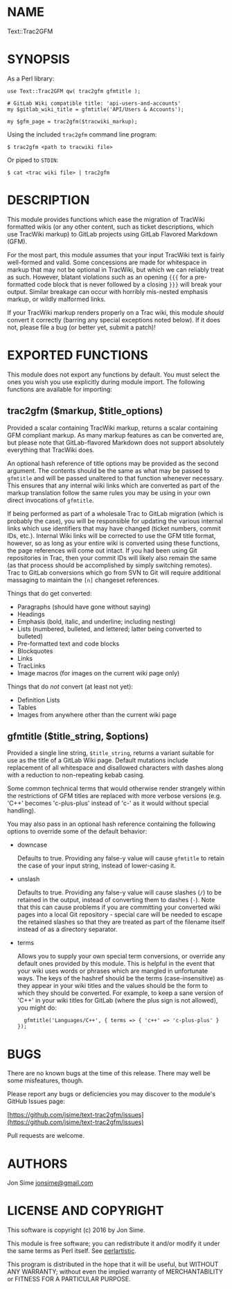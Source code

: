 # NAME

Text::Trac2GFM

# SYNOPSIS

As a Perl library:

    use Text::Trac2GFM qw( trac2gfm gfmtitle );

    # GitLab Wiki compatible title: 'api-users-and-accounts'
    my $gitlab_wiki_title = gfmtitle('API/Users & Accounts');

    my $gfm_page = trac2gfm($tracwiki_markup);

Using the included `trac2gfm` command line program:

    $ trac2gfm <path to tracwiki file>

Or piped to `STDIN`:

    $ cat <trac wiki file> | trac2gfm

# DESCRIPTION

This module provides functions which ease the migration of TracWiki formatted
wikis (or any other content, such as ticket descriptions, which use TracWiki
markup) to GitLab projects using GitLab Flavored Markdown (GFM).

For the most part, this module assumes that your input TracWiki text is fairly
well-formed and valid. Some concessions are made for whitespace in markup that
may not be optional in TracWiki, but which we can reliably treat as such.
However, blatant violations such as an opening `{{{` for a pre-formatted code
block that is never followed by a closing `}}}` will break your output.
Similar breakage can occur with horribly mis-nested emphasis markup, or wildly
malformed links.

If your TracWiki markup renders properly on a Trac wiki, this module _should_
convert it correctly (barring any special exceptions noted below). If it does
not, please file a bug (or better yet, submit a patch)!

# EXPORTED FUNCTIONS

This module does not export any functions by default. You must select the ones
you wish you use explicitly during module import. The following functions are
available for importing:

## trac2gfm ($markup, $title\_options)

Provided a scalar containing TracWiki markup, returns a scalar containing GFM
compliant markup. As many markup features as can be converted are, but please
note that GitLab-flavored Markdown does not support absolutely everything that
TracWiki does.

An optional hash reference of title options may be provided as the second
argument. The contents should be the same as what may be passed to `gfmtitle`
and will be passed unaltered to that function whenever necessary. This ensures
that any internal wiki links which are converted as part of the markup
translation follow the same rules you may be using in your own direct
invocations of `gfmtitle`.

If being performed as part of a wholesale Trac to GitLab migration (which is
probably the case), you will be responsible for updating the various internal
links which use identifiers that may have changed (ticket numbers, commit IDs,
etc.). Internal Wiki links will be corrected to use the GFM title format,
however, so as long as your entire wiki is converted using these functions, the
page references will come out intact. If you had been using Git repositories in
Trac, then your commit IDs will likely also remain the same (as that process
should be accomplished by simply switching remotes). Trac to GitLab conversions
which go from SVN to Git will require additional massaging to maintain the
`[n]` changeset references.

Things that do get converted:

- Paragraphs (should have gone without saying)
- Headings
- Emphasis (bold, italic, and underline; including nesting)
- Lists (numbered, bulleted, and lettered; latter being converted to bulleted)
- Pre-formatted text and code blocks
- Blockquotes
- Links
- TracLinks
- Image macros (for images on the current wiki page only)

Things that do _not_ convert (at least not yet):

- Definition Lists
- Tables
- Images from anywhere other than the current wiki page

## gfmtitle ($title\_string, $options)

Provided a single line string, `$title_string`, returns a variant suitable for
use as the title of a GitLab Wiki page. Default mutations include replacement
of all whitespace and disallowed characters with dashes along with a reduction
to non-repeating kebab casing.

Some common technical terms that would otherwise render strangely within the
restrictions of GFM titles are replaced with more verbose versions (e.g. 'C++'
becomes 'c-plus-plus' instead of 'c-' as it would without special handling).

You may also pass in an optional hash reference containing the following
options to override some of the default behavior:

- downcase

    Defaults to true. Providing any false-y value will cause `gfmtitle` to retain
    the case of your input string, instead of lower-casing it.

- unslash

    Defaults to true. Providing any false-y value will cause slashes (`/`) to be
    retained in the output, instead of converting them to dashes (`-`). Note that
    this can cause problems if you are committing your converted wiki pages into a
    local Git repository - special care will be needed to escape the retained
    slashes so that they are treated as part of the filename itself instead of as a
    directory separator.

- terms

    Allows you to supply your own special term conversions, or override any default
    ones provided by this module. This is helpful in the event that your wiki uses
    words or phrases which are mangled in unfortunate ways. The keys of the hashref
    should be the terms (case-insensitive) as they appear in your wiki titles and
    the values should be the form to which they should be converted. For example,
    to keep a sane version of 'C++' in your wiki titles for GitLab (where the plus
    sign is not allowed), you might do:

        gfmtitle('Languages/C++', { terms => { 'c++' => 'c-plus-plus' } });

# BUGS

There are no known bugs at the time of this release. There may well be some
misfeatures, though.

Please report any bugs or deficiencies you may discover to the module's GitHub
Issues page:

[https://github.com/jsime/text-trac2gfm/issues](https://github.com/jsime/text-trac2gfm/issues)

Pull requests are welcome.

# AUTHORS

Jon Sime <jonsime@gmail.com>

# LICENSE AND COPYRIGHT

This software is copyright (c) 2016 by Jon Sime.

This module is free software; you can redistribute it and/or
modify it under the same terms as Perl itself. See [perlartistic](https://metacpan.org/pod/perlartistic).

This program is distributed in the hope that it will be useful,
but WITHOUT ANY WARRANTY; without even the implied warranty of
MERCHANTABILITY or FITNESS FOR A PARTICULAR PURPOSE.
